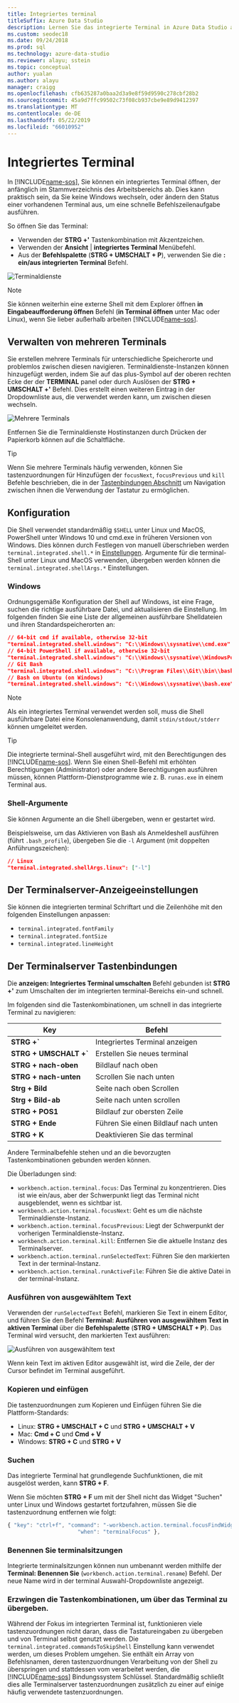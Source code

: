 ```yaml
---
title: Integriertes terminal
titleSuffix: Azure Data Studio
description: Lernen Sie das integrierte Terminal in Azure Data Studio aus.
ms.custom: seodec18
ms.date: 09/24/2018
ms.prod: sql
ms.technology: azure-data-studio
ms.reviewer: alayu; sstein
ms.topic: conceptual
author: yualan
ms.author: alayu
manager: craigg
ms.openlocfilehash: cfb635287a0baa2d3a9e8f59d9590c278cbf28b2
ms.sourcegitcommit: 45a9d7ffc99502c73f08cb937cbe9e89d9412397
ms.translationtype: MT
ms.contentlocale: de-DE
ms.lasthandoff: 05/22/2019
ms.locfileid: "66010952"
---
```

# <a name="integrated-terminal"></a>Integriertes Terminal

In [!INCLUDE[name-sos](../includes/name-sos-short.md)], Sie können ein integriertes Terminal öffnen, der anfänglich im Stammverzeichnis des Arbeitsbereichs ab. Dies kann praktisch sein, da Sie keine Windows wechseln, oder ändern den Status einer vorhandenen Terminal aus, um eine schnelle Befehlszeilenaufgabe ausführen.

So öffnen Sie das Terminal:

* Verwenden der **STRG +'** Tastenkombination mit Akzentzeichen.
* Verwenden der **Ansicht** | **integriertes Terminal** Menübefehl.
* Aus der **Befehlspalette** (**STRG + UMSCHALT + P**), verwenden Sie die **: ein/aus integrierten Terminal** Befehl.

![Terminaldienste](media/integrated-terminal/terminal-screen.png)

> [!NOTE]
> Sie können weiterhin eine externe Shell mit dem Explorer öffnen **in Eingabeaufforderung öffnen** Befehl (**in Terminal öffnen** unter Mac oder Linux), wenn Sie lieber außerhalb arbeiten [!INCLUDE[name-sos](../includes/name-sos-short.md)].

## <a name="managing-multiple-terminals"></a>Verwalten von mehreren Terminals

Sie erstellen mehrere Terminals für unterschiedliche Speicherorte und problemlos zwischen diesen navigieren. Terminaldienste-Instanzen können hinzugefügt werden, indem Sie auf das plus-Symbol auf der oberen rechten Ecke der der **TERMINAL** panel oder durch Auslösen der **STRG + UMSCHALT +'** Befehl. Dies erstellt einen weiteren Eintrag in der Dropdownliste aus, die verwendet werden kann, um zwischen diesen wechseln.

![Mehrere Terminals](media/integrated-terminal/terminal-multiple-instances.png)

Entfernen Sie die Terminaldienste Hostinstanzen durch Drücken der Papierkorb können auf die Schaltfläche.

> [!TIP]
> Wenn Sie mehrere Terminals häufig verwenden, können Sie tastenzuordnungen für Hinzufügen der `focusNext`, `focusPrevious` und `kill` Befehle beschrieben, die in der [Tastenbindungen Abschnitt](#key-bindings) um Navigation zwischen ihnen die Verwendung der Tastatur zu ermöglichen.

## <a name="configuration"></a>Konfiguration

Die Shell verwendet standardmäßig `$SHELL` unter Linux und MacOS, PowerShell unter Windows 10 und cmd.exe in früheren Versionen von Windows. Dies können durch Festlegen von manuell überschrieben werden `terminal.integrated.shell.*` in [Einstellungen](settings.md). Argumente für die terminal-Shell unter Linux und MacOS verwenden, übergeben werden können die `terminal.integrated.shellArgs.*` Einstellungen.

### <a name="windows"></a>Windows

Ordnungsgemäße Konfiguration der Shell auf Windows, ist eine Frage, suchen die richtige ausführbare Datei, und aktualisieren die Einstellung. Im folgenden finden Sie eine Liste der allgemeinen ausführbare Shelldateien und ihren Standardspeicherorten an:

```json
// 64-bit cmd if available, otherwise 32-bit
"terminal.integrated.shell.windows": "C:\\Windows\\sysnative\\cmd.exe"
// 64-bit PowerShell if available, otherwise 32-bit
"terminal.integrated.shell.windows": "C:\\Windows\\sysnative\\WindowsPowerShell\\v1.0\\powershell.exe"
// Git Bash
"terminal.integrated.shell.windows": "C:\\Program Files\\Git\\bin\\bash.exe"
// Bash on Ubuntu (on Windows)
"terminal.integrated.shell.windows": "C:\\Windows\\sysnative\\bash.exe"
```

> [!NOTE]
> Als ein integriertes Terminal verwendet werden soll, muss die Shell ausführbare Datei eine Konsolenanwendung, damit `stdin/stdout/stderr` können umgeleitet werden.

> [!TIP]
> Die integrierte terminal-Shell ausgeführt wird, mit den Berechtigungen des [!INCLUDE[name-sos](../includes/name-sos-short.md)]. Wenn Sie einen Shell-Befehl mit erhöhten Berechtigungen (Administrator) oder andere Berechtigungen ausführen müssen, können Plattform-Dienstprogramme wie z. B. `runas.exe` in einem Terminal aus.

### <a name="shell-arguments"></a>Shell-Argumente

Sie können Argumente an die Shell übergeben, wenn er gestartet wird.

Beispielsweise, um das Aktivieren von Bash als Anmeldeshell ausführen (führt `.bash_profile`), übergeben Sie die `-l` Argument (mit doppelten Anführungszeichen):

```json
// Linux
"terminal.integrated.shellArgs.linux": ["-l"]
```

## <a name="terminal-display-settings"></a>Der Terminalserver-Anzeigeeinstellungen

Sie können die integrierten terminal Schriftart und die Zeilenhöhe mit den folgenden Einstellungen anpassen:

* `terminal.integrated.fontFamily`
* `terminal.integrated.fontSize`
* `terminal.integrated.lineHeight`

## <a id="key-bindings"></a>Der Terminalserver Tastenbindungen

Die **anzeigen: Integriertes Terminal umschalten** Befehl gebunden ist **STRG +'** zum Umschalten der im integrierten terminal-Bereichs ein-und schnell.

Im folgenden sind die Tastenkombinationen, um schnell in das integrierte Terminal zu navigieren:

|Key|Befehl|  
|---|---|  
|**STRG +\`**|Integriertes Terminal anzeigen|  
|**STRG + UMSCHALT +\`**|Erstellen Sie neues terminal|  
|**STRG + nach-oben**|Bildlauf nach oben|  
|**STRG + nach-unten**|Scrollen Sie nach unten|  
|**Strg + Bild**|Seite nach oben Scrollen|  
|**Strg + Bild-ab**|Seite nach unten scrollen|  
|**STRG + POS1**|Bildlauf zur obersten Zeile|  
|**STRG + Ende**|Führen Sie einen Bildlauf nach unten|  
|**STRG + K**|Deaktivieren Sie das terminal|  

Andere Terminalbefehle stehen und an die bevorzugten Tastenkombinationen gebunden werden können.

Die Überladungen sind:

* `workbench.action.terminal.focus`: Das Terminal zu konzentrieren. Dies ist wie ein/aus, aber der Schwerpunkt liegt das Terminal nicht ausgeblendet, wenn es sichtbar ist.
* `workbench.action.terminal.focusNext`: Geht es um die nächste Terminaldienste-Instanz.
* `workbench.action.terminal.focusPrevious`: Liegt der Schwerpunkt der vorherigen Terminaldienste-Instanz.
* `workbench.action.terminal.kill`: Entfernen Sie die aktuelle Instanz des Terminalserver.
* `workbench.action.terminal.runSelectedText`: Führen Sie den markierten Text in der terminal-Instanz.
* `workbench.action.terminal.runActiveFile`: Führen Sie die aktive Datei in der terminal-Instanz.

### <a name="run-selected-text"></a>Ausführen von ausgewähltem Text

Verwenden der `runSelectedText` Befehl, markieren Sie Text in einem Editor, und führen Sie den Befehl **Terminal: Ausführen von ausgewähltem Text in aktiven Terminal** über die **Befehlspalette** (**STRG + UMSCHALT + P**). Das Terminal wird versucht, den markierten Text ausführen:

![Ausführen von ausgewähltem text](media/integrated-terminal/terminal_run_selected.png)

Wenn kein Text im aktiven Editor ausgewählt ist, wird die Zeile, der der Cursor befindet im Terminal ausgeführt.

### <a name="copy--paste"></a>Kopieren und einfügen

Die tastenzuordnungen zum Kopieren und Einfügen führen Sie die Plattform-Standards:

* Linux: **STRG + UMSCHALT + C** und **STRG + UMSCHALT + V**
* Mac: **Cmd + C** und **Cmd + V**
* Windows: **STRG + C** und **STRG + V**

### <a name="find"></a>Suchen

Das integrierte Terminal hat grundlegende Suchfunktionen, die mit ausgelöst werden, kann **STRG + F**.

Wenn Sie möchten **STRG + F** um mit der Shell nicht das Widget "Suchen" unter Linux und Windows gestartet fortzufahren, müssen Sie die tastenzuordnung entfernen wie folgt:

```js
{ "key": "ctrl+f", "command": "-workbench.action.terminal.focusFindWidget",
                      "when": "terminalFocus" },
```

### <a name="rename-terminal-sessions"></a>Benennen Sie terminalsitzungen

Integrierte terminalsitzungen können nun umbenannt werden mithilfe der **Terminal: Benennen Sie** (`workbench.action.terminal.rename`) Befehl. Der neue Name wird in der terminal Auswahl-Dropdownliste angezeigt.

### <a name="forcing-key-bindings-to-pass-through-the-terminal"></a>Erzwingen die Tastenkombinationen, um über das Terminal zu übergeben.

Während der Fokus im integrierten Terminal ist, funktionieren viele tastenzuordnungen nicht daran, dass die Tastatureingaben zu übergeben und von Terminal selbst genutzt werden. Die `terminal.integrated.commandsToSkipShell` Einstellung kann verwendet werden, um dieses Problem umgehen. Sie enthält ein Array von Befehlsnamen, deren tastenzuordnungen Verarbeitung von der Shell zu überspringen und stattdessen vom verarbeitet werden, die [!INCLUDE[name-sos](../includes/name-sos-short.md)] Bindungssystem Schlüssel. Standardmäßig schließt dies alle Terminalserver tastenzuordnungen zusätzlich zu einer auf einige häufig verwendete tastenzuordnungen.

